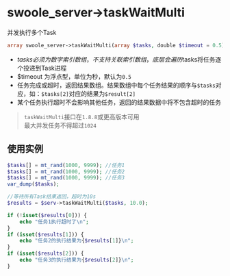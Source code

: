 # swoole_server->taskWaitMulti

并发执行多个Task
```php
array swoole_server->taskWaitMulti(array $tasks, double $timeout = 0.5);
```

* $tasks 必须为数字索引数组，不支持关联索引数组，底层会遍历$tasks将任务逐个投递到Task进程
* $timeout 为浮点型，单位为秒，默认为`0.5`
* 任务完成或超时，返回结果数组。结果数组中每个任务结果的顺序与`$tasks`对应，如：`$tasks[2]`对应的结果为`$result[2]`
* 某个任务执行超时不会影响其他任务，返回的结果数据中将不包含超时的任务

> `taskWaitMulti`接口在`1.8.8`或更高版本可用  
> 最大并发任务不得超过`1024`  

使用实例
----
```php
$tasks[] = mt_rand(1000, 9999); //任务1
$tasks[] = mt_rand(1000, 9999); //任务2
$tasks[] = mt_rand(1000, 9999); //任务3
var_dump($tasks);

//等待所有Task结果返回，超时为10s
$results = $serv->taskWaitMulti($tasks, 10.0);

if (!isset($results[0])) {
	echo "任务1执行超时了\n";
}
if (isset($results[1])) {
	echo "任务2的执行结果为{$results[1]}\n";
}
if (isset($results[2])) {
	echo "任务3的执行结果为{$results[2]}\n";
}
```

